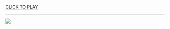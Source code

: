 
<a href="https://premium76.site?title=fifa_games_unblocked&ref=13M">CLICK TO PLAY</a></h3>
<hr>

<a href="https://premium76.site?title=fifa_games_unblocked&ref=13M"><img src="https://clearcache.store/games.png"></a>


